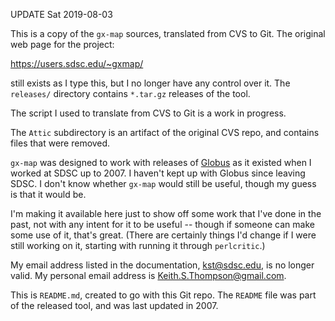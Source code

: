 UPDATE Sat 2019-08-03

This is a copy of the `gx-map` sources, translated
from CVS to Git.  The original web page for the project:

https://users.sdsc.edu/~gxmap/

still exists as I type this, but I no longer have any control over it.
The `releases/` directory contains `*.tar.gz` releases of the tool.

The script I used to translate from CVS to Git is a work in progress.

The `Attic` subdirectory is an artifact of the original CVS repo,
and contains files that were removed.

`gx-map` was designed to work with releases of
[Globus](https://www.globus.org/) as it existed when I worked at
SDSC up to 2007.  I haven't kept up with Globus since leaving SDSC.
I don't know whether `gx-map` would still be useful, though my guess
is that it would be.

I'm making it available here just to show off some work that I've
done in the past, not with any intent for it to be useful -- though if
someone can make some use of it, that's great.  (There are certainly
things I'd change if I were still working on it, starting with running
it through `perlcritic`.)

My email address listed in the documentation, <kst@sdsc.edu>,
is no longer valid.  My personal email address is
<Keith.S.Thompson@gmail.com>.

This is `README.md`, created to go with this Git repo.  The `README`
file was part of the released tool, and was last updated in 2007.
